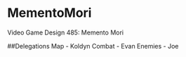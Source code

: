 # MementoMori
Video Game Design 485: Memento Mori

##Delegations
 Map - Koldyn
 Combat - Evan
 Enemies - Joe
